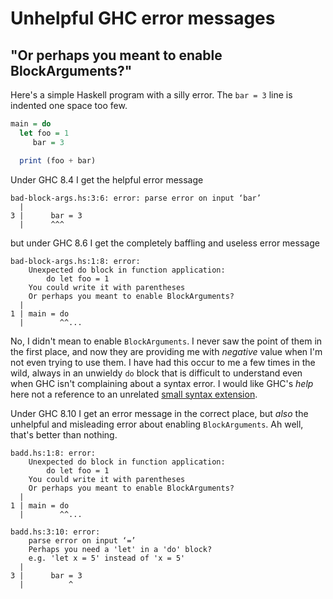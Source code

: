 # Unhelpful GHC error messages

## "Or perhaps you meant to enable BlockArguments?"

Here's a simple Haskell program with a silly error.  The `bar = 3`
line is indented one space too few.

```haskell
main = do
  let foo = 1
     bar = 3

  print (foo + bar)
```

Under GHC 8.4 I get the helpful error message

```
bad-block-args.hs:3:6: error: parse error on input ‘bar’
  |
3 |      bar = 3
  |      ^^^
```

but under GHC 8.6 I get the completely baffling and useless error
message

```
bad-block-args.hs:1:8: error:
    Unexpected do block in function application:
        do let foo = 1
    You could write it with parentheses
    Or perhaps you meant to enable BlockArguments?
  |
1 | main = do
  |        ^^...
```

No, I didn't mean to enable `BlockArguments`.  I never saw the point
of them in the first place, and now they are providing me with
*negative* value when I'm not even trying to use them.  I have had
this occur to me a few times in the wild, always in an unwieldy `do`
block that is difficult to understand even when GHC isn't complaining
about a syntax error.  I would like GHC's *help* here not a reference
to an unrelated [small syntax
extension](https://osa1.net/posts/2020-01-22-no-small-syntax-extensions.html).

Under GHC 8.10 I get an error message in the correct place, but *also*
the unhelpful and misleading error about enabling `BlockArguments`.
Ah well, that's better than nothing.

```
badd.hs:1:8: error:
    Unexpected do block in function application:
        do let foo = 1
    You could write it with parentheses
    Or perhaps you meant to enable BlockArguments?
  |
1 | main = do
  |        ^^...

badd.hs:3:10: error:
    parse error on input ‘=’
    Perhaps you need a 'let' in a 'do' block?
    e.g. 'let x = 5' instead of 'x = 5'
  |
3 |      bar = 3
  |          ^
```
